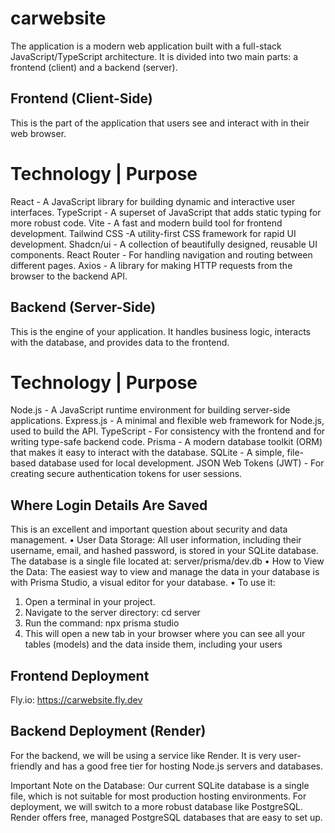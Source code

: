 # carwebsite
The application is a modern web application built with a full-stack JavaScript/TypeScript architecture. It is divided into two main parts: a frontend (client) and a backend (server).
## Frontend (Client-Side)
This is the part of the application that users see and interact with in their web browser.
# Technology | Purpose 
 React - A JavaScript library for building dynamic and interactive user interfaces. 
TypeScript - A superset of JavaScript that adds static typing for more robust code. 
Vite - A fast and modern build tool for frontend development. 
 Tailwind CSS -A utility-first CSS framework for rapid UI development. 
 Shadcn/ui - A collection of beautifully designed, reusable UI components. 
 React Router - For handling navigation and routing between different pages. 
 Axios - A library for making HTTP requests from the browser to the backend API. 
## Backend (Server-Side)
This is the engine of your application. It handles business logic, interacts with the database, and provides data to the frontend.
# Technology | Purpose 
 Node.js - A JavaScript runtime environment for building server-side applications. 
Express.js - A minimal and flexible web framework for Node.js, used to build the API. 
TypeScript - For consistency with the frontend and for writing type-safe backend code. 
Prisma - A modern database toolkit (ORM) that makes it easy to interact with the database. 
SQLite - A simple, file-based database used for local development. 
JSON Web Tokens (JWT) - For creating secure authentication tokens for user sessions. 
## Where Login Details Are Saved
This is an excellent and important question about security and data management.
•	User Data Storage: All user information, including their username, email, and hashed password, is stored in your SQLite database. The database is a single file located at: server/prisma/dev.db
•	How to View the Data: The easiest way to view and manage the data in your database is with Prisma Studio, a visual editor for your database. 
•	To use it:
1.	Open a terminal in your project.
2.	Navigate to the server directory: cd server
3.	Run the command: npx prisma studio
4.	This will open a new tab in your browser where you can see all your tables (models) and the data inside them, including your users
## Frontend Deployment
Fly.io: https://carwebsite.fly.dev 
## Backend Deployment (Render)
For the backend, we will be using a service like Render. It is very user-friendly and has a good free tier for hosting Node.js servers and databases.

Important Note on the Database: Our current SQLite database is a single file, which is not suitable for most production hosting environments. For deployment, we will switch to a more robust database like PostgreSQL. Render offers free, managed PostgreSQL databases that are easy to set up.
